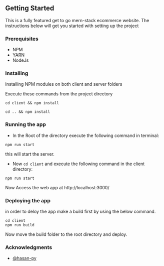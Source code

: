 ## Getting Started

This is a fully featured get to go mern-stack ecommerce website. The instructions below will get you started with setting up the project

### Prerequisites

- NPM
- YARN
- NodeJs

### Installing

Installing NPM modules on both client and server folders

Execute these commands from the project directory

```
cd client && npm install
```

```
cd .. && npm install
```

### Running the app

- In the Root of the directory execute the following command in terminal:

```
npm run start
```
this will start the server.

- Now `cd client` and execute the following command in the client directory:
```
npm run start
```
Now Access the web app at http://localhost:3000/

### Deploying the app
in order to deloy the app make a build first by using the below command.
```
cd client
npm run build
```
Now move the build folder to the root directory and deploy.

### Acknowledgments
- [@hasan-py](https://github.com/hasan-py)



